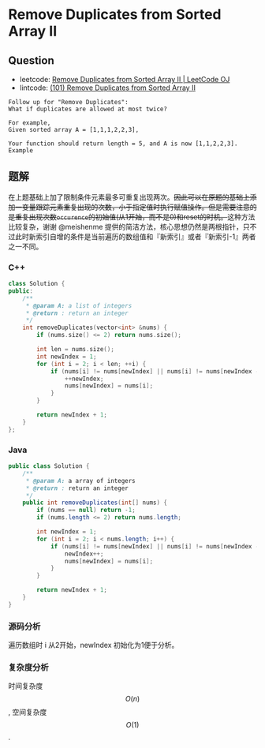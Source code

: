 # Remove Duplicates from Sorted Array II

## Question

- leetcode: [Remove Duplicates from Sorted Array II | LeetCode OJ](https://leetcode.com/problems/remove-duplicates-from-sorted-array-ii/)
- lintcode: [(101) Remove Duplicates from Sorted Array II](http://www.lintcode.com/en/problem/remove-duplicates-from-sorted-array-ii/)

```
Follow up for "Remove Duplicates":
What if duplicates are allowed at most twice?

For example,
Given sorted array A = [1,1,1,2,2,3],

Your function should return length = 5, and A is now [1,1,2,2,3].
Example
```

## 题解

在上题基础上加了限制条件元素最多可重复出现两次。~~因此可以在原题的基础上添加一变量跟踪元素重复出现的次数，小于指定值时执行赋值操作。但是需要注意的是重复出现次数`occurence`的初始值(从1开始，而不是0)和reset的时机。~~这种方法比较复杂，谢谢 @meishenme 提供的简洁方法，核心思想仍然是两根指针，只不过此时新索引自增的条件是当前遍历的数组值和『新索引』或者『新索引-1』两者之一不同。

### C++

```c++
class Solution {
public:
    /**
     * @param A: a list of integers
     * @return : return an integer
     */
    int removeDuplicates(vector<int> &nums) {
        if (nums.size() <= 2) return nums.size();

        int len = nums.size();
        int newIndex = 1;
        for (int i = 2; i < len; ++i) {
            if (nums[i] != nums[newIndex] || nums[i] != nums[newIndex - 1]) {
                ++newIndex;
                nums[newIndex] = nums[i];
            }
        }

        return newIndex + 1;
    }
};
```

### Java

```java
public class Solution {
    /**
     * @param A: a array of integers
     * @return : return an integer
     */
    public int removeDuplicates(int[] nums) {
        if (nums == null) return -1;
        if (nums.length <= 2) return nums.length;

        int newIndex = 1;
        for (int i = 2; i < nums.length; i++) {
            if (nums[i] != nums[newIndex] || nums[i] != nums[newIndex - 1]) {
                newIndex++;
                nums[newIndex] = nums[i];
            }
        }

        return newIndex + 1;
    }
}
```

### 源码分析

遍历数组时 i 从2开始，newIndex 初始化为1便于分析。

### 复杂度分析

时间复杂度 $$O(n)$$, 空间复杂度 $$O(1)$$.
